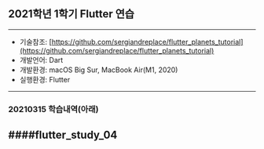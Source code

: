 ## 2021학년 1학기 Flutter 연습

---

- 기술참조: [https://github.com/sergiandreplace/flutter_planets_tutorial](https://github.com/sergiandreplace/flutter_planets_tutorial)
- 개발언어: Dart
- 개발환경: macOS Big Sur, MacBook Air(M1, 2020)
- 실행환경: Flutter

---

### 20210315 학습내역(아래)

####flutter_study_04
- 
